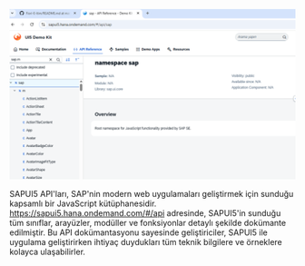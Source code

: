 ![SAP UI5 API Görüntüleme Ekranı](image/1.3/1.Sap_ui5_sap.m.png)

SAPUI5 API'ları, SAP'nin modern web uygulamaları geliştirmek için sunduğu kapsamlı bir JavaScript kütüphanesidir. https://sapui5.hana.ondemand.com/#/api adresinde, SAPUI5'in sunduğu tüm sınıflar, arayüzler, modüller ve fonksiyonlar detaylı şekilde dokümante edilmiştir. Bu API dokümantasyonu sayesinde geliştiriciler, SAPUI5 ile uygulama geliştirirken ihtiyaç duydukları tüm teknik bilgilere ve örneklere kolayca ulaşabilirler.


